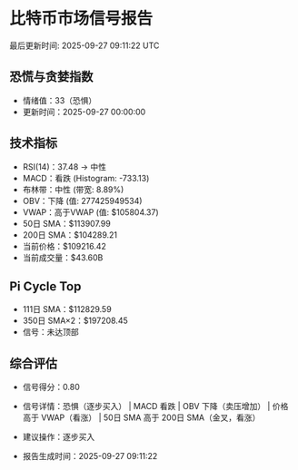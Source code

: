 # 比特币市场信号报告

最后更新时间: 2025-09-27 09:11:22 UTC

## 恐慌与贪婪指数
- 情绪值：33（恐惧）
- 更新时间：2025-09-27 00:00:00

## 技术指标
- RSI(14)：37.48 → 中性
- MACD：看跌 (Histogram: -733.13)
- 布林带：中性 (带宽: 8.89%)
- OBV：下降 (值: 277425949534)
- VWAP：高于VWAP (值: $105804.37)
- 50日 SMA：$113907.99
- 200日 SMA：$104289.21
- 当前价格：$109216.42
- 当前成交量：$43.60B

## Pi Cycle Top
- 111日 SMA：$112829.59
- 350日 SMA×2：$197208.45
- 信号：未达顶部

## 综合评估
- 信号得分：0.80
- 信号详情：恐惧（逐步买入） | MACD 看跌 | OBV 下降（卖压增加） | 价格高于 VWAP（看涨） | 50日 SMA 高于 200日 SMA（金叉，看涨）
- 建议操作：逐步买入

- 报告生成时间：2025-09-27 09:11:22